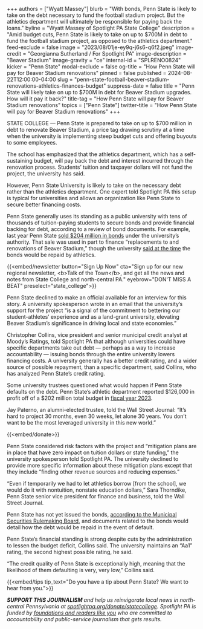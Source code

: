 +++
authors = ["Wyatt Massey"]
blurb = "With bonds, Penn State is likely to take on the debt necessary to fund the football stadium project. But the athletics department will ultimately be responsible for paying back the loans."
byline = "Wyatt Massey of Spotlight PA State College"
description = "Amid budget cuts, Penn State is likely to take on up to $700M in debt to fund the football stadium project, as opposed to the athletics department."
feed-exclude = false
image = "2023/08/01je-ey9q-j6s6-q6f2.jpeg"
image-credit = "Georgianna Sutherland / For Spotlight PA"
image-description = "Beaver Stadium"
image-gravity = "ce"
internal-id = "SPLRENO0824"
kicker = "Penn State"
modal-exclude = false
og-title = "How Penn State will pay for Beaver Stadium renovations"
pinned = false
published = 2024-08-22T12:00:00-04:00
slug = "penn-state-football-beaver-stadium-renovations-athletics-finances-budget"
suppress-date = false
title = "Penn State will likely take on up to $700M in debt for Beaver Stadium upgrades. How will it pay it back?"
title-tag = "How Penn State will pay for Beaver Stadium renovations"
topics = ["Penn State"]
twitter-title = "How Penn State will pay for Beaver Stadium renovations"
+++

STATE COLLEGE — Penn State is prepared to take on up to $700 million in debt to renovate Beaver Stadium, a price tag drawing scrutiny at a time when the university is implementing steep budget cuts and offering buyouts to some employees.

The school has emphasized that the athletics department, which has a self-sustaining budget, will pay back the debt and interest incurred through the renovation process. Students’ tuition and taxpayer dollars will not fund the project, the university has said.

However, Penn State University is likely to take on the necessary debt rather than the athletics department. One expert told Spotlight PA this setup is typical for universities and allows an organization like Penn State to secure better financing costs.

Penn State generally uses its standing as a public university with tens of thousands of tuition-paying students to secure bonds and provide financial backing for debt, according to a review of bond documents. For example, last year Penn State <a href="https://emma.msrb.org/P11674105-P11288564-P11718149.pdf">sold $204 million in bonds</a> under the university’s authority. That sale was used in part to finance “replacements to and renovations of Beaver Stadium,” though the university <a href="https://www.psu.edu/news/intercollegiate-athletics/story/board-committee-advances-initial-expenditure-beaver-stadium/">said at the time</a> the bonds would be repaid by athletics.

{{<embed/newsletter button="Sign Up Now" cta="Sign up for our new regional newsletter, &lt;b&gt;Talk of the Town&lt;/b&gt;, and get all the news and notes from State College and north-central PA." eyebrow="DON&#39;T MISS A BEAT" preselect="state_college">}}

Penn State declined to make an official available for an interview for this story. A university spokesperson wrote in an email that the university’s support for the project “is a signal of the commitment to bettering our student-athletes’ experience and as a land-grant university, elevating Beaver Stadium’s significance in driving local and state economies.”

Christopher Collins, vice president and senior municipal credit analyst at Moody’s Ratings, told Spotlight PA that although universities could have specific departments take out debt — perhaps as a way to increase accountability — issuing bonds through the entire university lowers financing costs. A university generally has a better credit rating, and a wider source of possible repayment, than a specific department, said Collins, who has analyzed Penn State’s credit rating.

Some university trustees questioned what would happen if Penn State defaults on the debt. Penn State’s athletic department reported $126,000 in profit off of a $202 million total budget in <a href="https://gopsusports.com/documents/88d1af42-15f9-4bf6-9e26-4a26fff58ece.pdf">fiscal year 2023</a>.

Jay Paterno, an alumni-elected trustee, told the Wall Street Journal: “It’s hard to project 30 months, even 30 weeks, let alone 30 years. You don’t want to be the most leveraged university in this new world.”

{{<embed/donate>}}

Penn State considered risk factors with the project and “mitigation plans are in place that have zero impact on tuition dollars or state funding,” the university spokesperson told Spotlight PA. The university declined to provide more specific information about these mitigation plans except that they include “finding other revenue sources and reducing expenses.”

“Even if temporarily we had to let athletics borrow \[from the school\], we would do it with nontuition, nonstate education dollars,” Sara Thorndike, Penn State senior vice president for finance and business, told the Wall Street Journal.

Penn State has not yet issued the bonds, <a href="https://emma.msrb.org/IssuerHomePage/Issuer?id=F11BC2C347E196FBAAE772627730F087&amp;type=G">according to the Municipal Securities Rulemaking Board</a>, and documents related to the bonds would detail how the debt would be repaid in the event of default.

Penn State’s financial standing is strong despite cuts by the administration to lessen the budget deficit, Collins said. The university maintains an “Aa1” rating, the second highest possible rating, he said.

“The credit quality of Penn State is exceptionally high, meaning that the likelihood of them defaulting is very, very low,” Collins said.

{{<embed/tips tip_text="Do you have a tip about Penn State? We want to hear from you.">}}

<strong><em>SUPPORT THIS JOURNALISM </em></strong><em>and help us reinvigorate local news in north-central Pennsylvania at </em><a href="http://spotlightpa.org/donate/statecollege"><em>spotlightpa.org/donate/statecollege</em></a><em>. Spotlight PA is funded by </em><a href="https://www.spotlightpa.org/support"><em>foundations and readers like you</em></a><em> who are committed to accountability and public-service journalism that gets results.</em>

